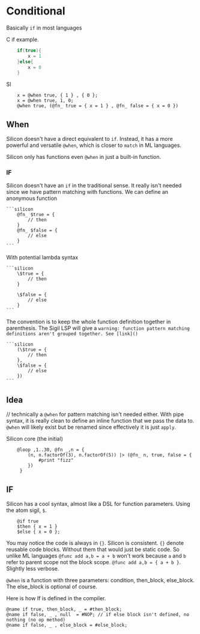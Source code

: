 # Conditional

Basically `if` in most languages

C if example.

```c
    if(true){
        x = 1
    }else{
        x = 0
    }
```

SI

```si
    x = @when true, { 1 } , { 0 };
    x = @when true, 1, 0;
    @when true, (@fn_ true = { x = 1 } , @fn_ false = { x = 0 })
```

## When

Silicon doesn't have a direct equivalent to `if`. Instead, it has a more powerful and versatile `@when`,
which is closer to `match` in ML languages.

Silicon only has functions even `@when` in just a built-in function.

### IF

Silicon doesn't have an `if` in the traditional sense. It really isn't needed since we have pattern matching with functions.
We can define an anonymous function

    ```silicon
        @fn_ $true = {
            // then
        }
        @fn_ $false = {
            // else
        }
    ```

With potential lambda syntax

    ```silicon
        \$true = {
            // then
        }

        \$false = {
            // else
        }
    ```

The convention is to keep the whole function definition together in parenthesis. The Sigil LSP will give a `warning: function pattern matching definitions aren't grouped together. See [link]()`

    ```silicon
        (\$true = {
            // then
        },
        \$false = {
            // else
        })
    ```

## Idea

// technically a `@when` for pattern matching isn't needed either. With pipe syntax, it is really clean to define an inline function that we pass the data to. `@when` will likely exist but be renamed since effectively it is just `apply`.

Silicon core (the initial)

```
    @loop ,1..30, @fn _,n = {
        (n, n.factorOf(3), n.factorOf(5)) |> (@fn_ n, true, false = {
            #print "fizz"
        })
     }
```

## IF

Silicon has a cool syntax, almost like a DSL for function parameters. Using the atom sigil, `$`.

```silicon
    @if true
    $then { x = 1 }
    $else { x = 0 };
```

You may notice the code is always in `{}`. Silicon is consistent. `{}` denote reusable code blocks. Without them that would just be static code. So unlike ML languages `@func add a,b = a + b` won't work because `a` and `b` refer to parent scope not the block scope. `@func add a,b = { a + b }`. Slightly less verbose.

`@when` is a function with three parameters: condition, then_block, else_block. The else_block is optional of course.

Here is how If is defined in the compiler.

```silicon
@name if true, then_block, _ = #then_block;
@name if false, _ , null  = #NOP; // if else block isn't defined, no nothing (no op method)
@name if false, _ , else_block = #else_block;
```
